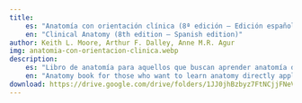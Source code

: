 ```yaml
---
title: 
    es: "Anatomía con orientación clínica (8ª edición – Edición española)"
    en: "Clinical Anatomy (8th edition – Spanish edition)"
author: Keith L. Moore, Arthur F. Dalley, Anne M.R. Agur
img: anatomia-con-orientacion-clinica.webp
description: 
    es: "Libro de anatomía para aquellos que buscan aprender anatomía directamente aplicada a la práctica clínica. Vincula estructuras anatómicas con diagnosticos medicos, procedimientos clinicos y casos reales para comprender mejor el como funciona esa porcion anatomica atraves de sus lesiones, si bien el libro tiene un lenguaje un poco mas tecnico, ayuda a ampliar la informacion y tiene lo que yo considero un plus, contiene notas fisioterapeuticas."
    en: "Anatomy book for those who want to learn anatomy directly applied to clinical practice. It links anatomical structures with medical diagnoses, clinical procedures, and real cases to better understand how that anatomical part works through its injuries. Although the book uses slightly more technical language, it helps to expand the information and has what I consider a plus: it contains physiotherapy notes."
download: https://drive.google.com/drive/folders/1JJ0jhBzbyz7FtNCjjFNeVUhf5A0fv5we?usp=sharing
---
```

